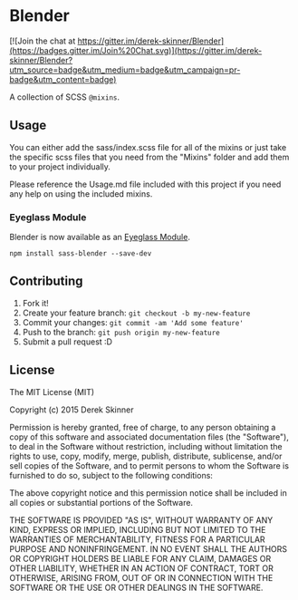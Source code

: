 # Blender

[![Join the chat at https://gitter.im/derek-skinner/Blender](https://badges.gitter.im/Join%20Chat.svg)](https://gitter.im/derek-skinner/Blender?utm_source=badge&utm_medium=badge&utm_campaign=pr-badge&utm_content=badge)

A collection of SCSS `@mixins`.

## Usage

You can either add the sass/index.scss file for all of the mixins or just take the specific scss files that you need from the "Mixins" folder and add them to your project individually.

Please reference the Usage.md file included with this project if you need any help on using the included mixins. 

### Eyeglass Module
Blender is now available as an [Eyeglass Module](https://github.com/sass-eyeglass/eyeglass). 

```
npm install sass-blender --save-dev
```
## Contributing

1. Fork it!
2. Create your feature branch: `git checkout -b my-new-feature`
3. Commit your changes: `git commit -am 'Add some feature'`
4. Push to the branch: `git push origin my-new-feature`
5. Submit a pull request :D

## License

The MIT License (MIT)

Copyright (c) 2015 Derek Skinner

Permission is hereby granted, free of charge, to any person obtaining a copy
of this software and associated documentation files (the "Software"), to deal
in the Software without restriction, including without limitation the rights
to use, copy, modify, merge, publish, distribute, sublicense, and/or sell
copies of the Software, and to permit persons to whom the Software is
furnished to do so, subject to the following conditions:

The above copyright notice and this permission notice shall be included in all
copies or substantial portions of the Software.

THE SOFTWARE IS PROVIDED "AS IS", WITHOUT WARRANTY OF ANY KIND, EXPRESS OR
IMPLIED, INCLUDING BUT NOT LIMITED TO THE WARRANTIES OF MERCHANTABILITY,
FITNESS FOR A PARTICULAR PURPOSE AND NONINFRINGEMENT. IN NO EVENT SHALL THE
AUTHORS OR COPYRIGHT HOLDERS BE LIABLE FOR ANY CLAIM, DAMAGES OR OTHER
LIABILITY, WHETHER IN AN ACTION OF CONTRACT, TORT OR OTHERWISE, ARISING FROM,
OUT OF OR IN CONNECTION WITH THE SOFTWARE OR THE USE OR OTHER DEALINGS IN THE
SOFTWARE.